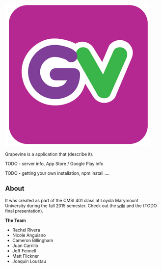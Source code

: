 ![Grapevine Logo](/images/Grapevine.PNG?raw=true)

Grapevine is a application that (describe it).

TODO - server info, App Store / Google Play info

TODO - getting your own installation, npm install ....

## About

It was created as part of the CMSI 401 class at Loyola Marymount University during the fall 2015 semester. Check out the [wiki](https://github.com/lmucs/grapevine/wiki) and the (TODO final presentation).

**The Team**

* Rachel Rivera
* Nicole Anguiano
* Cameron Billingham
* Juan Carrillo
* Jeff Fennell
* Matt Flickner
* Joaquín Loustau
